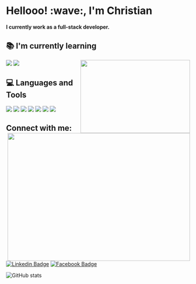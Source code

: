 <h1 align:"center">Hellooo! :wave:, I'm Christian</h1>

<strong>I currently work as a full-stack developer.</strong>

## :books: I'm currently learning

<img align="right" src="https://i.pinimg.com/originals/e4/26/70/e426702edf874b181aced1e2fa5c6cde.gif" height="200px" width="300px"/>
 

<img src="https://img.shields.io/badge/C%23-239120?style=for-the-badge&logo=c-sharp&logoColor=white)" /> 
<img src="https://img.shields.io/badge/go-%2300ADD8.svg?style=for-the-badge&logo=go&logoColor=white)" /> 

<br>

## :computer: Languages and Tools

<img align="right" src="https://raw.githubusercontent.com/MicaelliMedeiros/micaellimedeiros/master/image/computer-illustration.png" height="350" width="500px"/>

<img src="https://img.shields.io/badge/JavaScript-F7DF1E?style=for-the-badge&logo=javascript&logoColor=black" /> <img src="https://img.shields.io/badge/Vue.js-35495E?style=for-the-badge&logo=vuedotjs&logoColor=4FC08D)" /> 
<img src="https://img.shields.io/badge/React-20232A?style=for-the-badge&logo=react&logoColor=61DAFB" /> <img src="https://img.shields.io/badge/AngularJS-E23237?style=for-the-badge&logo=angularjs&logoColor=white)" />
<img src="https://img.shields.io/badge/TypeScript-007ACC?style=for-the-badge&logo=typescript&logoColor=white" /> <img src="https://img.shields.io/badge/Python-FFD43B?style=for-the-badge&logo=python&logoColor=darkgreen" />
<img src="https://img.shields.io/badge/Java-ED8B00?style=for-the-badge&logo=openjdk&logoColor=white)" /> 


## Connect with me:

[![Linkedin Badge](https://img.shields.io/badge/LinkedIn-0077B5?style=for-the-badge&logo=linkedin&logoColor=white)](https://www.linkedin.com/in/christian-de-lima-3678a314a/)
[![Facebook Badge](https://img.shields.io/badge/Facebook-1877F2?style=for-the-badge&logo=facebook&logoColor=white)](https://www.facebook.com/christian.leizen/)<br>


![GitHub stats](https://github-readme-stats.vercel.app/api?username=christian-angeli&show_icons=true&theme=tokyonight&layout=compact)


